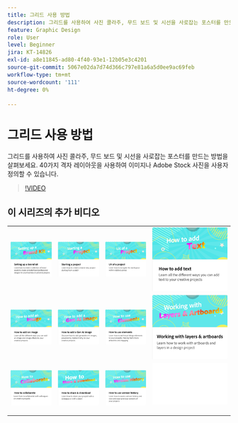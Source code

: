 ```yaml
---
title: 그리드 사용 방법
description: 그리드를 사용하여 사진 콜라주, 무드 보드 및 시선을 사로잡는 포스터를 만드는 방법을 살펴보세요
feature: Graphic Design
role: User
level: Beginner
jira: KT-14826
exl-id: a8e11845-ad80-4f40-93e1-12b05e3c4201
source-git-commit: 5067e02da7d74d366c797e81a6a5d0ee9ac69feb
workflow-type: tm+mt
source-wordcount: '111'
ht-degree: 0%

---
```


# 그리드 사용 방법

그리드를 사용하여 사진 콜라주, 무드 보드 및 시선을 사로잡는 포스터를 만드는 방법을 살펴보세요. 40가지 격자 레이아웃을 사용하여 이미지나 Adobe Stock 사진을 사용자 정의할 수 있습니다.

>[!VIDEO](https://video.tv.adobe.com/v/3426934?quality=12&learn=on&hidetitle=true)

## 이 시리즈의 추가 비디오

<table style="table-layout:fixed">
<tr>
 <td>
      <a href="brand.md">
         <img alt="브랜드 키트 설정" src="assets/brand.png" />
      </a>
  </td>
   <td>
      <a href="new-project.md">
         <img alt="프로젝트 시작" src="assets/starting-a-project.png" />
      </a>
  </td>
   <td>
      <a href="workspace.md">
         <img alt="프로젝트의 UX" src="assets/workspace.png" />
      </a>
  </td>
  <td>
      <a href="text-effects.md">
         <img alt="텍스트를 추가하는 방법" src="assets/text-effects.png" />
      </a>
  </td>
</tr>
<tr>
   <td>
      <a href="image-effects.md">
         <img alt="이미지를 추가하는 방법" src="assets/image-effects.png" />
      </a>
  </td>
   <td>
      <a href="add-gen-ai-image.md">
         <img alt="Gen AI 이미지를 추가하는 방법" src="assets/gen-ai-image.png" />
      </a>
  </td>
  <td>
         <a href="add-design-assets.md">
            <img alt="요소를 사용하는 방법" src="assets/design-assets.png" />
         </a>
   </td>
   <td>
         <a href="layers.md">
            <img alt="레이어 및 아트보드 작업" src="assets/layers.png" />
         </a>
   </td>
</tr>
<tr>
    <td>
        <a href="collaborate.md">
            <img alt="공동 작업 방법" src="assets/collaborate.png" />
        </a>
    </td>
   <td>
        <a href="share.md">
            <img alt="공유 및 다운로드 방법" src="assets/share.png" />
        </a>
   </td>
   <td>
        <a href="version-history.md">
            <img alt="버전 내역을 사용하는 방법" src="assets/version-history.png" />
        </a>
   </td>
   <td>
      <img alt="스페이서" src="../assets/Whitespacer.png" />
      <div>
      <br>
   </td>
</tr>
</table>
